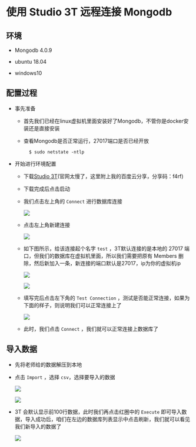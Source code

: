 # 使用 Studio 3T 远程连接 Mongodb

## 环境

- Mongodb 4.0.9

- ubuntu 18.04

- windows10

## 配置过程

- 事先准备

    - 首先我们已经在linux虚拟机里面安装好了Mongodb，不管你是docker安装还是直接安装

    - 查看Mongodb是否正常运行，27017端口是否已经开放

            $ sudo netstate -ntlp

- 开始进行环境配置

    - 下载[Studio 3T](https://pan.baidu.com/s/1juEMq6jsctKcfm3i6eCKAw)(官网太慢了，这里附上我的百度云分享，分享码：f4rf)

    - 下载完成后点击启动

    - 我们点击左上角的 `Connect` 进行数据库连接

        ![](img/3T-1.PNG)
    
    - 点击左上角新建连接

        ![](img/3T-2.PNG)
    
    - 如下图所示，给该连接起个名字 `test` ，3T默认连接的是本地的 27017 端口，但我们的数据库在虚拟机里面，所以我们需要把原有 Members 删除，然后新加入一条，新连接的端口默认是27017，ip为你的虚拟机ip

        ![](img/3T-3.PNG)

        ![](img/3T-5.PNG)
    
    - 填写完后点击左下角的 `Test Connection` ，测试是否能正常连接，如果为下面的样子，则说明我们可以正常连接上了

        ![](img/3T-4.PNG)
    
    - 此时，我们点击 `Connect` ，我们就可以正常连接上数据库了

## 导入数据

- 先将老师给的数据解压到本地

- 点击 `Import` ，选择 `csv`，选择要导入的数据

    ![](img/3T-6.PNG)

    ![](img/3T-7.PNG)

- 3T 会默认显示前100行数据，此时我们再点击红圈中的 `Execute` 即可导入数据，导入成功后，咱们在左边的数据库列表显示中点击刷新，我们就可以看见我们新导入的数据了

    ![](img/3T-7.PNG)